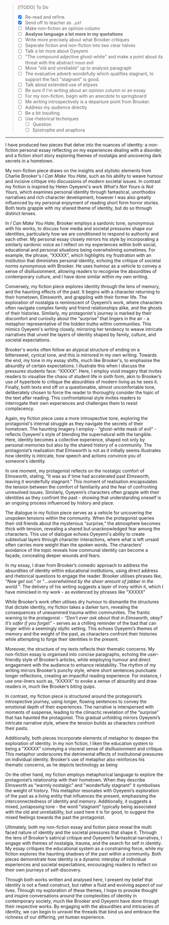 
> [!TODO] To Do
> - [x] Re-read and refine.
> - [x] Send off to teacher as `.pdf`
> - [ ] Make non-fiction an opinion column
> - [ ] **Analyse language a lot more in my quotations**
> - [ ] Write more precisely about what Brooker critiques
> - [ ] Seperate fiction and non-fiction into two clear halves
> - [ ] Talk a lot more about Oyeyemi
> - [ ] "The compound adjective ghost-white" and make a point about its threat with the abstract noun evil
> - [ ] Move "old and unreliable" up to analysis paragraph
> - [ ] The evaluative adverb wondefully which qualifies stagnant, to support the fact "stagnant" is good.
> - [ ] Talk about extended use of elipses
> - [ ] Be sure if I'm writing about an opinion column or an essay
> - [ ] For my non-fiction, begin with an anecdote to springboard
> - [ ] Me writing introspectively is a departure point from Brooker.
> - [ ] Address my audience directly
> - [ ] Be a bit insulting
> - [ ] Use rhetorical techniques
> 	- [ ] Question
> 	- [ ] Epistrophe and anaphora


-----

I have produced two pieces that delve into the nuances of identity: a non-fiction personal essay reflecting on my experiences dealing with a disorder, and a fiction short story exploring themes of nostalgia and uncovering dark secrets in a hometown.

My non-fiction piece draws on the insights and stylistic elements from Charlie Brooker's *I Can Make You Hate*, such as his ability to weave humour and incisive critique into discussions of modern societal issues. In contrast my fiction is inspired by Helen Oyeyemi's work *What's Not Yours is Not Yours*, which examines personal identity through fantastical, unorthodox narratives and rich character development, however I was also greatly influenced by my personal enjoyment of reading short form horror stories. Both texts grapple with my shared theme of identity, but do so through distinct lenses. 

In *I Can Make You Hate*, Brooker employs a sardonic tone, synonymous with his works, to discuss how media and societal pressures shape our identities, particularly how we are conditioned to respond to authority and each other. My personal essay closely mirrors his style by incorporating a similarly sardonic voice as I reflect on my experiences within both social, educational and personal situations being overwhelming sometimes. For example, the phrase, “XXXXX”, which highlights my frustration with an institution that diminishes personal identity, echoing the critique of societal norms synonymous with Brooker. He uses humour as a vehicle to convey a sense of disillusionment, allowing readers to recognise the absurdities of contemporary culture, and I have done similar within my own writing.

Conversely, my fiction piece explores identity through the lens of memory, and the haunting effects of the past. It begins with a character returning to their hometown, Elmsworth, and grappling with their former life. The exploration of nostalgia is reminiscent of Oyeyemi’s work, where characters often navigate complex family and friend relationships alike, and the ghosts of their histories. Similarly, my protagonist's journey is marked by their discomfort and curiosity about the “surprise” that lingers in the air - a metaphor representative of the hidden truths within communities. This mimics Oyeyemi's writing closely, mirroring her tendency to weave intricate narratives that unveil the layers of identity shaped by family, culture, and societal expectations.

Brooker's works often follow an atypical structure of ending on a bittersweet, cynical tone, and this is mirrored in my own writing. Towards the end, my tone in my essay shifts, much like Brooker's, to emphasise the absurdity of certain expectations. I illustrate this when I discuss the pressures students face: “XXXXX”. Here, I employ vivid imagery that invites readers to visualise the chaos of student life in sixth form, akin to Brooker’s use of hyperbole to critique the absurdities of modern living as he sees it. Finally, both texts end off on a questionable, almost uncomfortable tone, deliberately chosen to force the reader to thoroughly consider the topic of the text after reading. This confrontational style invites readers to interrogate their own experiences and challenges them to resist complacency. 

Again, my fiction piece uses a more introspective tone, exploring the protagonist's internal struggle as they navigate the secrets of their hometown. The haunting imagery I employ - “ghost-white mask of evil” - reflects Oyeyemi's style of blending the supernatural with the tangible. Here, identity becomes a collective experience, shaped not only by personal memories but also by the shared history of a community. The protagonist’s realisation that Elmsworth is not as it initially seems illustrates how identity is intricate, how speech and actions convince you of someone's identity.

In one moment, my protagonist reflects on the nostalgic comfort of Elmsworth, stating, “It was as if time had accelerated past Elmsworth, leaving it wonderfully stagnant.” This moment of realisation encapsulates the tension between the comfort of familiarity and the fear of confronting unresolved issues. Similarly, Oyeyemi’s characters often grapple with their identities as they confront the past - showing that understanding oneself is an ongoing process influenced by history and place.

The dialogue in my fiction piece serves as a vehicle for uncovering the unspoken tensions within the community. When the protagonist queries their old friends about the mysterious “surprise,” the atmosphere becomes thick with tension, revealing a shared but unacknowledged fear among the characters. This use of dialogue echoes Oyeyemi's ability to create subtextual layers through character interactions, where what is left unsaid often carries more weight than the spoken words. The characters’ avoidance of the topic reveals how communal identity can become a façade, concealing deeper wounds and fears.

In my essay, I draw from Brooker’s comedic approach to address the absurdities of identity within educational institutions, using direct address and rhetorical questions to engage the reader. Brooker utilises phrases like, “*Now get out.*” or "*...overwhelmed by the sheer amount of jabber in the world.*". The delivery of his writing suggests a layer of irony within it, which I have mimicked in my work - as evidenced by phrases like "XXXXX"

While Brooker’s work often utilises dry humour to dismantle the structures that dictate identity, my fiction takes a darker turn, revealing the consequences of unexamined trauma within communities. The frantic warning to the protagonist - *“Don’t ever ask about that in Elmsworth, okay? It’s safer if you forget”* - serves as a chilling reminder of the bad that can linger within a seemingly idyllic setting. This echoes Oyeyemi’s themes of memory and the weight of the past, as characters confront their histories while attempting to forge their identities in the present.

Moreover, the structure of my texts reflects their thematic concerns. My non-fiction essay is organised into concise paragraphs, echoing the user-friendly style of Brooker’s articles, while employing humour and direct engagement with the audience to enhance relatability. The rhythm of my writing mirrors Brooker’s punchy style, where short sentences punctuate longer reflections, creating an impactful reading experience. For instance, I use one-liners such as, “XXXXX” to evoke a sense of absurdity and draw readers in, much like Brooker’s biting quips.

In contrast, my fiction piece is structured around the protagonist’s introspective journey, using longer, flowing sentences to convey the emotional depth of their experiences. The narrative is interspersed with moments of suspense, leading to the climactic revelation of the “surprise” that has haunted the protagonist. This gradual unfolding mirrors Oyeyemi’s intricate narrative style, where the tension builds as characters confront their pasts. 

Additionally, both pieces incorporate elements of metaphor to deepen the exploration of identity. In my non fiction, I liken the education system to being a "XXXXX” conveying a visceral sense of disillusionment and critique. This metaphor underscores the detrimental effects of institutional pressures on individual identity. Brooker’s use of metaphor also reinforces his thematic concerns, as he depicts technology as being

On the other hand, my fiction employs metaphorical language to explore the protagonist’s relationship with their hometown. When they describe Elmsworth as “warmly nostalgic” and "wonderfully stagnant" it symbolises the weight of history. This metaphor resonates with Oyeyemi’s exploration of the past as a living entity that influences the present, emphasising the interconnectedness of identity and memory. Additionally, it suggests a mixed, juxtaposing tone - the word "stagnant" typically being associated with the old and unreliability, but used here it is for good, to suggest the mixed feelings towards the past the protagonist.

Ultimately, both my non-fiction essay and fiction piece reveal the multi faced nature of identity and the societal pressures that shape it. Through the lens of Brooker’s satirical critique and Oyeyemi’s fantastical narratives, I engage with themes of nostalgia, trauma, and the search for self in identity. My essay critiques the educational system as a constraining force, while my fiction explores the haunting shadows of the past within a community. Both pieces demonstrate how identity is a dynamic interplay of individual experiences and societal expectations, encouraging readers to reflect on their own journeys of self-discovery.

Through both works written and analysed here, I present my belief that identity is not a fixed construct, but rather a fluid and evolving aspect of our lives. Through my exploration of these themes, I hope to provoke thought and inspire conversations around the complexities of identity in contemporary society, much like Brooker and Oyeyemi have done through their respective works. By engaging with the absurdities and intricacies of identity, we can begin to unravel the threads that bind us and embrace the richness of our differing, yet human experience.